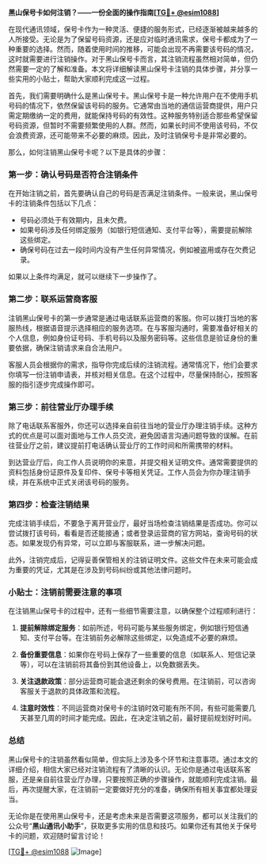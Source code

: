 **黑山保号卡如何注销？——一份全面的操作指南[[TG💪+ @esim1088](https://t.me/s/esim1088)]**

在现代通讯领域，保号卡作为一种灵活、便捷的服务形式，已经逐渐被越来越多的人所接受。无论是为了保留号码资源，还是应对临时通讯需求，保号卡都成为了一种重要的选择。然而，随着使用时间的推移，可能会出现不再需要该号码的情况，这时就需要进行注销操作。对于黑山保号卡而言，其注销流程虽然相对简单，但仍然需要一定的了解和准备。本文将详细解读黑山保号卡注销的具体步骤，并分享一些实用的小贴士，帮助大家顺利完成这一过程。

首先，我们需要明确什么是黑山保号卡。黑山保号卡是一种允许用户在不使用手机号码的情况下，依然保留该号码的服务。它通常由当地的通信运营商提供，用户只需定期缴纳一定的费用，就能保持号码的有效性。这种服务特别适合那些希望保留号码资源，但暂时不需要频繁使用的人群。然而，如果长时间不使用该号码，不仅会浪费资源，还可能带来不必要的麻烦。因此，及时注销保号卡是非常必要的。

那么，如何注销黑山保号卡呢？以下是具体的步骤：

### 第一步：确认号码是否符合注销条件

在开始注销之前，首先要确认自己的号码是否满足注销条件。一般来说，黑山保号卡的注销条件包括以下几点：
- 号码必须处于有效期内，且未欠费。
- 如果号码涉及任何绑定服务（如银行短信通知、支付平台等），需要提前解除这些绑定。
- 确保号码在过去一段时间内没有产生任何异常情况，例如被盗用或存在欠费记录。

如果以上条件均满足，就可以继续下一步操作了。

### 第二步：联系运营商客服

注销黑山保号卡的第一步通常是通过电话联系运营商的客服。你可以拨打当地的客服热线，根据语音提示选择相应的服务选项。在与客服沟通时，需要准备好相关的个人信息，例如身份证号码、手机号码以及服务密码等。这些信息是验证身份的重要依据，确保注销请求来自合法用户。

客服人员会根据你的需求，指导你完成后续的注销流程。通常情况下，他们会要求你填写一份注销申请表，并核对相关信息。在这个过程中，尽量保持耐心，按照客服的指引逐步完成操作即可。

### 第三步：前往营业厅办理手续

除了电话联系客服外，你还可以选择亲自前往当地的营业厅办理注销手续。这种方式的优点是可以面对面地与工作人员交流，避免因语言沟通问题导致的误解。在前往营业厅之前，建议提前打电话确认营业厅的工作时间和所需携带的材料。

到达营业厅后，向工作人员说明你的来意，并提交相关证明文件。通常需要提供的资料包括身份证原件及复印件、保号卡等相关凭证。工作人员会为你办理注销手续，并在系统中正式关闭该号码的服务。

### 第四步：检查注销结果

完成注销手续后，不要急于离开营业厅，最好当场检查注销结果是否成功。你可以尝试拨打该号码，看看是否还能接通；或者登录运营商的官方网站，查询号码的状态。如果发现仍有异常，可以立即与客服联系，进一步解决问题。

此外，注销完成后，记得妥善保管相关的注销证明文件。这些文件在未来可能会成为重要的凭证，尤其是在涉及到号码纠纷或其他法律问题时。

### 小贴士：注销前需要注意的事项

在注销黑山保号卡的过程中，还有一些细节需要注意，以确保整个过程顺利进行：
1. **提前解除绑定服务**：如前所述，号码可能与某些服务绑定，例如银行短信通知、支付平台等。在注销前务必解除这些绑定，以免造成不必要的麻烦。
   
2. **备份重要信息**：如果你在号码上保存了一些重要的信息（如联系人、短信记录等），可以在注销前将其备份到其他设备上，以免数据丢失。

3. **关注退款政策**：部分运营商可能会退还剩余的保号费用。在注销前，可以咨询客服关于退款的具体政策和流程。

4. **注意时效性**：不同运营商对保号卡的注销时效可能有所不同，有些可能需要几天甚至几周的时间才能完成。因此，在决定注销之前，最好提前规划好时间。

### 总结

黑山保号卡的注销虽然看似简单，但实际上涉及多个环节和注意事项。通过本文的详细介绍，相信大家已经对注销流程有了清晰的认识。无论你是通过电话联系客服，还是亲自前往营业厅办理，只要按照正确的步骤操作，就能顺利完成注销。最后，再次提醒大家，在注销前一定要做好充分的准备，确保所有相关事宜都处理妥当。

无论你是在使用黑山保号卡，还是考虑未来是否需要这项服务，都可以关注我们的公众号“**黑山通讯小助手**”，获取更多实用的信息和技巧。如果你还有其他关于保号卡的问题，欢迎随时留言讨论！

[[TG💪+ @esim1088](https://t.me/s/esim1088) ![Image](https://i.postimg.cc/4NQfJmqS/Snipaste-2025-05-13-00-14-12.png)]